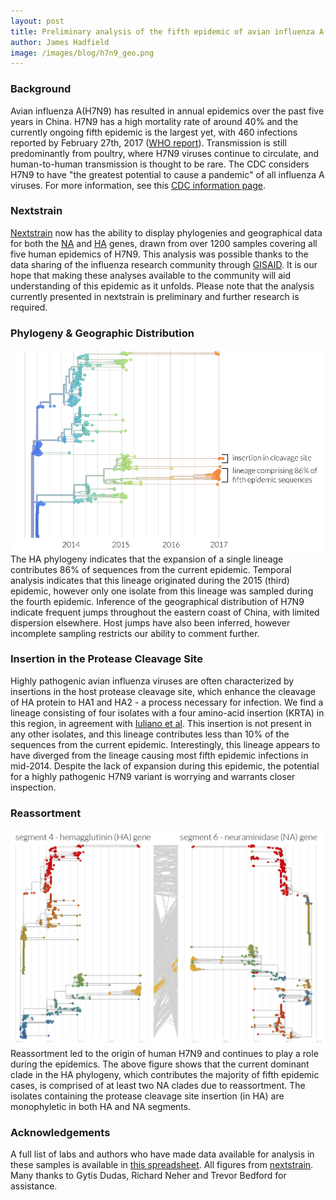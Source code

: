 ```yaml
---
layout: post
title: Preliminary analysis of the fifth epidemic of avian influenza A(H7N9)
author: James Hadfield
image: /images/blog/h7n9_geo.png
---
```


### Background
Avian influenza A(H7N9) has resulted in annual epidemics over the past five years in China. H7N9 has a high mortality rate of around 40% and the currently ongoing fifth epidemic is the largest yet, with 460 infections reported by February 27th, 2017 ([WHO report](http://www.who.int/influenza/vaccines/virus/201703_zoonotic_vaccinevirusupdate.pdf?ua=1)). Transmission is still predominantly from poultry, where H7N9 viruses continue to circulate, and human-to-human transmission is thought to be rare. The CDC considers H7N9 to have "the greatest potential to cause a pandemic" of all influenza A viruses. For more information, see this [CDC information page](https://www.cdc.gov/flu/avianflu/h7n9-virus.htm).


### Nextstrain
[Nextstrain](http://nextstrain.org) now has the ability to display phylogenies and geographical data for both the [NA](http://nextstrain.org/flu/H7N9/HA) and [HA](http://nextstrain.org/flu/H7N9/NA) genes, drawn from over 1200 samples covering all five human epidemics of H7N9.
This analysis was possible thanks to the data sharing of the influenza research community through [GISAID](http://platform.gisaid.org). It is our hope that making these analyses available to the community will aid understanding of this epidemic as it unfolds.
Please note that the analysis currently presented in nextstrain is preliminary and further research is required.


### Phylogeny & Geographic Distribution
![geographic-distribution](/images/blog/h7n9_lineages.png)
The HA phylogeny indicates that the expansion of a single lineage contributes 86% of sequences from the current epidemic. Temporal analysis indicates that this lineage originated during the 2015 (third) epidemic, however only one isolate from this lineage was sampled during the fourth epidemic. Inference of the geographical distribution of H7N9 indicate frequent jumps throughout the eastern coast of China, with limited dispersion elsewhere. Host jumps have also been inferred, however incomplete sampling restricts our ability to comment further.


### Insertion in the Protease Cleavage Site
Highly pathogenic avian influenza viruses are often characterized by insertions in the host protease cleavage site, which enhance the cleavage of HA protein to HA1 and HA2 - a process necessary for infection.
We find a lineage consisting of four isolates with a four amino-acid insertion (KRTA) in this region, in agreement with [Iuliano et al](https://www.cdc.gov/mmwr/volumes/66/wr/mm6609e2.htm).
This insertion is not present in any other isolates, and this lineage contributes less than 10% of the sequences from the current epidemic.
Interestingly, this lineage appears to have diverged from the lineage causing most fifth epidemic infections in mid-2014.
Despite the lack of expansion during this epidemic, the potential for a highly pathogenic H7N9 variant is worrying and warrants closer inspection.


### Reassortment
![reassortment](/images/blog/h7n9_tangle.png)
Reassortment led to the origin of human H7N9 and continues to play a role during the epidemics. The above figure shows that the current dominant clade in the HA phylogeny, which contributes the majority of fifth epidemic cases, is comprised of at least two NA clades due to reassortment. The isolates containing the protease cleavage site insertion (in HA) are monophyletic in both HA and NA segments.


### Acknowledgements
A full list of labs and authors who have made data available for analysis in these samples is available in [this spreadsheet](http://data.nextstrain.org/gisaid_acknowledge_table_H7N9.xls). All figures from [nextstrain](http://nextstrain.org). Many thanks to Gytis Dudas, Richard Neher and Trevor Bedford for assistance.


<!-- ### mutations on branches leading to expansion -->

<!-- ![image-title-here](/images/blog/h7n9_geo.png){:class="img-responsive"} -->
